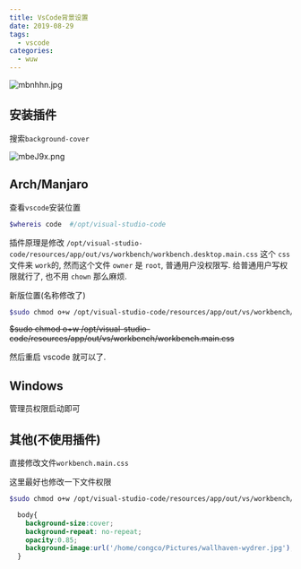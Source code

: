 ```yaml
---
title: VsCode背景设置
date: 2019-08-29
tags:
  - vscode
categories:
  - wuw
---
```


![mbnhhn.jpg](https://s2.ax1x.com/2019/08/29/mbnhhn.jpg)

## 安装插件

搜索`background-cover`

![mbeJ9x.png](https://s2.ax1x.com/2019/08/29/mbeJ9x.png)

## Arch/Manjaro

查看`vscode`安装位置

```bash
$whereis code  #/opt/visual-studio-code
```

插件原理是修改 `/opt/visual-studio-code/resources/app/out/vs/workbench/workbench.desktop.main.css` 这个 `css` 文件来 `work`的, 然而这个文件 `owner` 是 `root`, 普通用户没权限写.
给普通用户写权限就行了, 也不用 `chown` 那么麻烦.

新版位置(名称修改了)

```bash
$sudo chmod o+w /opt/visual-studio-code/resources/app/out/vs/workbench/workbench.desktop.main.css
```

~~$sudo chmod o+w /opt/visual-studio-code/resources/app/out/vs/workbench/workbench.main.css~~

然后重启 vscode 就可以了.

## Windows

管理员权限启动即可

## 其他(不使用插件)

直接修改文件`workbench.main.css`

这里最好也修改一下文件权限

```bash
$sudo chmod o+w /opt/visual-studio-code/resources/app/out/vs/workbench/workbench.desktop.main.css
```

```css
  body{
    background-size:cover;
    background-repeat: no-repeat;
    opacity:0.85;
    background-image:url('/home/congco/Pictures/wallhaven-wydrer.jpg');
  }
```
